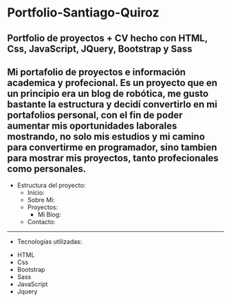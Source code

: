 # Portfolio-Santiago-Quiroz
Portfolio de proyectos + CV hecho con HTML, Css, JavaScript, JQuery, Bootstrap y Sass
--------------------------------------------------------------------------------------------------------------------------------------------------------------------------
Mi portafolio de proyectos e información academica y profecional. Es un proyecto que en un principio era un blog de robótica, me gusto bastante la estructura
y decidí convertirlo en mi portafolios personal, con el fin de poder aumentar mis oportunidades laborales mostrando, no solo mis estudios y mi camino para 
convertirme en programador, sino tambien para mostrar mis proyectos, tanto profecionales como personales.
--------------------------------------------------------------------------------------------------------------------------------------------------------------------------
- Estructura del proyecto:
  + Inicio:
  + Sobre Mi:
  + Proyectos:
    - Mi Blog:
  + Contacto:
  
--------------------------------------------------------------------------------------------------------------------------------------------------------------------------
- Tecnologías utilizadas:
+ HTML
+ Css
+ Bootstrap
+ Sass
+ JavaScript
+ Jquery

